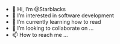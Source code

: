 - 👋 Hi, I’m @Starblacks
- 👀 I’m interested in software development 
- 🌱 I’m currently learning how to read 
- 💞️ I’m looking to collaborate on ...
- 📫 How to reach me ...

<!---
Starblacks/Starblacks is a ✨ special ✨ repository because its `README.md` (this file) appears on your GitHub profile.
You can click the Preview link to take a look at your changes.
--->
